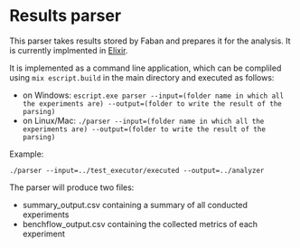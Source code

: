 # Results parser

This parser takes results stored by Faban and prepares it for the analysis. It is currently implmented in [Elixir](https://elixir-lang.org/).

It is implemented as a command line application, which can be compliled using ``mix escript.build`` in the main directory and executed as follows:

- on Windows: ``escript.exe parser --input=(folder name in which all the experiments are) --output=(folder to write the result of the parsing)``
- on Linux/Mac: ``./parser --input=(folder name in which all the experiments are) --output=(folder to write the result of the parsing)``

Example:

``./parser --input=../test_executor/executed --output=../analyzer``

The parser will produce two files:

- summary_output.csv containing a summary of all conducted experiments 
- benchflow_output.csv containing the collected metrics of each experiment